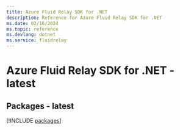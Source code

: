 ```yaml
---
title: Azure Fluid Relay SDK for .NET
description: Reference for Azure Fluid Relay SDK for .NET
ms.date: 02/16/2024
ms.topic: reference
ms.devlang: dotnet
ms.service: fluidrelay
---
```

# Azure Fluid Relay SDK for .NET - latest
## Packages - latest
[!INCLUDE [packages](fluid-relay-index.md)]